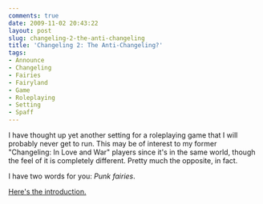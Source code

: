 ```yaml
---
comments: true
date: 2009-11-02 20:43:22
layout: post
slug: changeling-2-the-anti-changeling
title: 'Changeling 2: The Anti-Changeling?'
tags:
- Announce
- Changeling
- Fairies
- Fairyland
- Game
- Roleplaying
- Setting
- Spaff
---
```


I have thought up yet another setting for a roleplaying game that I will probably never get to run.  This may be of interest to my former "Changeling: In Love and War" players since it's in the same world, though the feel of it is completely different.  Pretty much the opposite, in fact.

I have two words for you: _Punk fairies_.

[Here's the introduction.](http://rpgs.ianrenton.com/reawakening)
